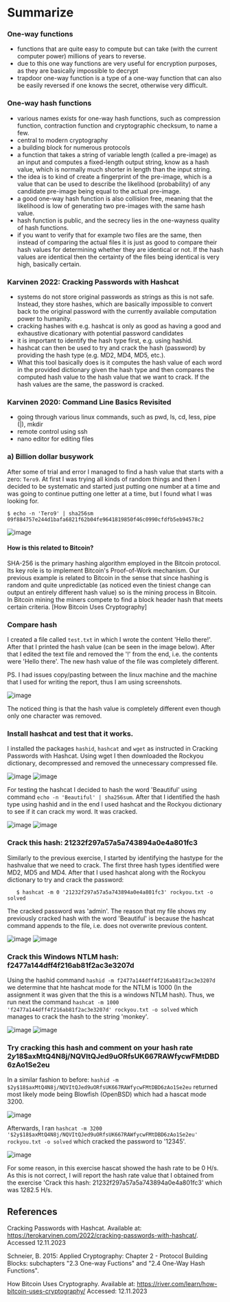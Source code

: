 # Summarize

### One-way functions

* functions that are quite easy to compute but can take (with the current computer power) millions of years to reverse.
* due to this one way functions are very useful for encryption purposes, as they are basically impossible to decrypt
* trapdoor one-way function is a type of a one-way function that can also be easily reversed if one knows the secret, otherwise very difficult.

### One-way hash functions
* various names exists for one-way hash functions, such as compression function, contraction function and cryptographic checksum, to name a few.
* central to modern cryptography
* a building block for numerous protocols
* a function that takes a string of variable length (called a pre-image) as an input and computes a fixed-length output string, know as a hash value, which is normally much shorter in length than the input string.
* the idea is to kind of create a fingerprint of the pre-image, which is a value that can be used to describe the likelihood (probability) of any candidate pre-image being equal to the actual pre-image.
* a good one-way hash function is also collision free, meaning that the likelihood is low of generating two pre-images with the same hash value.
* hash function is public, and the secrecy lies in the one-wayness quality of hash functions.
* if you want to verify that for example two files are the same, then instead of comparing the actual files it is just as good to compare their hash values for determining whether they are identical or not. If the hash values are identical then the certainty of the files being identical is very high, basically certain.

### Karvinen 2022: Cracking Passwords with Hashcat

* systems do not store original passwords as strings as this is not safe. Instead, they store hashes, which are basically impossible to convert back to the original password with the currently available computation power to humanity.
* cracking hashes with e.g. hashcat is only as good as having a good and exhaustive dicationary with potential password candidates
* it is important to identify the hash type first, e.g. using hashid.
* hashcat can then be used to try and crack the hash (password) by providing the hash type (e.g. MD2, MD4, MD5, etc.).
* What this tool basically does is it computes the hash value of each word in the provided dictionary given the hash type and then compares the computed hash value to the hash value that we want to crack. If the hash values are the same, the password is cracked.

### Karvinen 2020: Command Line Basics Revisited

* going through various linux commands, such as pwd, ls, cd, less, pipe (|), mkdir
* remote control using ssh
* nano editor for editing files

### a) Billion dollar busywork
After some of trial and error I managed to find a hash value that starts with a zero: `Tero9`. At first I was trying all kinds of random things and then I decided to be systematic and started just putting one number at a time and was going to continue putting one letter at a time, but I found what I was looking for.

```
$ echo -n 'Tero9' | sha256sm
09f884757e244d1bafa6821f62b04fe9641819850f46c0990cfdfb5eb94578c2
```
![image](./images/hash_starting_with_zero_found.png)

#### How is this related to Bitcoin?
SHA-256 is the primary hashing algorithm employed in the Bitcoin protocol. Its key role is to implement Bitcoin's Proof-of-Work mechanism. Our previous example is related to Bitcoin in the sense that since hashing is random and quite unpredictable (as noticed even the tiniest change can output an entirely different hash value) so is the mining process in Bitcoin. In Bitcoin mining the miners compete to find a block header hash that meets certain criteria. [How Bitcoin Uses Cryptography]

### Compare hash

I created a file called `test.txt` in which I wrote the content 'Hello there!'. After that I printed the hash value (can be seen in the image below). After that I edited the text file and removed the '!' from the end, i.e. the contents were 'Hello there'. The new hash value of the file was completely different. 

PS. I had issues copy/pasting between the linux machine and the machine that I used for writing the report, thus I am using screenshots.

![image](./images/hello_world_text_file_hash.png)

The noticed thing is that the hash value is completely different even though only one character was removed.

### Install hashcat and test that it works.
I installed the packages `hashid`, `hashcat` and `wget` as instructed in Cracking Passwords with Hashcat. Using wget I then downloaded the Rockyou dictionary, decompressed and removed the unnecessary compressed file.

![image](./images/hashcat_installation.png)
![image](./images/hashid_test_file.png)

For testing the hashcat I decided to hash the word 'Beautiful' using command `echo -n 'Beautiful' | sha256sum`. After that I identified the hash type using hashid and in the end I used hashcat and the Rockyou dictionary to see if it can crack my word. It was cracked.

![image](./images/hashcat_trial_1.png)
![image](./images/hashcat_trial_2.png)

### Crack this hash: 21232f297a57a5a743894a0e4a801fc3

Similarly to the previous exercise, I started by identifying the hastype for the hashvalue that we need to crack. The first three hash types identified were MD2, MD5 and MD4. After that I used hashcat along with the Rockyou dictionary to try and crack the password:

```$ hashid -m 21232f297a57a5a743894a0e4a801fc3
   $ hashcat -m 0 '21232f297a57a5a743894a0e4a801fc3' rockyou.txt -o solved
```

The cracked password was 'admin'. The reason that my file shows my previously cracked hash with the word 'Beautiful' is because the hashcat command appends to the file, i.e. does not overwrite previous content.

![image](./images/crack_the_hash_1.png)
![image](./images/crack_the_hash_2.png)

### Crack this Windows NTLM hash: f2477a144dff4f216ab81f2ac3e3207d

Using the hashid command `hashid -m f2477a144dff4f216ab81f2ac3e3207d` we determine that hte hashcat mode for the NTLM is 1000 (In the assignment it was given that the this is a windows NTLM hash). Thus, we run next the command `hashcat -m 1000 'f2477a144dff4f216ab81f2ac3e3207d' rockyou.txt -o solved`
which manages to crack the hash to the string 'monkey'.

![image](./images/crack_windows_hash.png)
![image](./images/crack_windows_hash_cracked.png)

### Try cracking this hash and comment on your hash rate $2y$18$axMtQ4N8j/NQVItQJed9uORfsUK667RAWfycwFMtDBD6zAo1Se2eu

In a similar fashion to before:
`hashid -m $2y$18$axMtQ4N8j/NQVItQJed9uORfsUK667RAWfycwFMtDBD6zAo1Se2eu` returned most likely mode being Blowfish (OpenBSD) which had a hascat mode 3200.

![image](./images/hash_mode_3200.png)

Afterwards, I ran `hashcat -m 3200 '$2y$18$axMtQ4N8j/NQVItQJed9uORfsUK667RAWfycwFMtDBD6zAo1Se2eu' rockyou.txt -o solved` which cracked the password to '12345'.

![image](./images/hash_mode_3200_cracked.png)

For some reason, in this exercise hascat showed the hash rate to be 0 H/s. As this is not correct, I will report the hash rate value that I obtained from the exercise 'Crack this hash: 21232f297a57a5a743894a0e4a801fc3' which was 1282.5 H/s.

## References

Cracking Passwords with Hashcat. Available at: https://terokarvinen.com/2022/cracking-passwords-with-hashcat/. Accessed 12.11.2023

Schneier, B. 2015: Applied Cryptography: Chapter 2 - Protocol Building Blocks: subchapters "2.3 One-way Fuctions" and "2.4 One-Way Hash Functions".

How Bitcoin Uses Cryptography. Available at: https://river.com/learn/how-bitcoin-uses-cryptography/ Accessed: 12.11.2023
